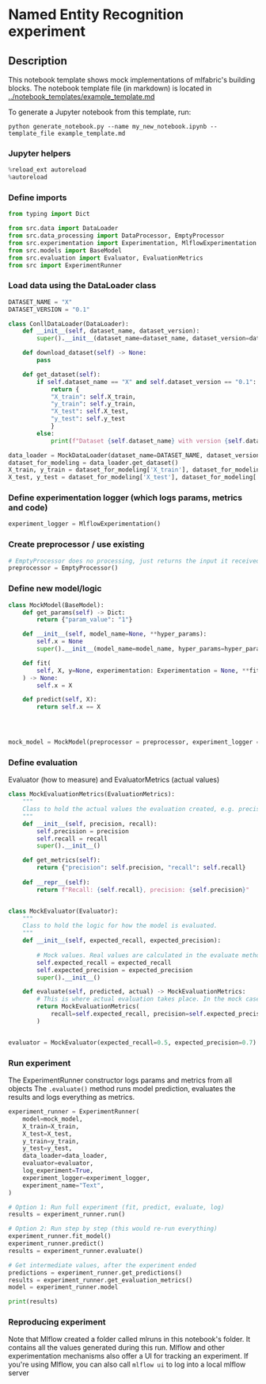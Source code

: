# Named Entity Recognition experiment

## Description

This notebook template shows mock implementations of mlfabric's building blocks.
The notebook template file (in markdown) is located in [../notebook_templates/example_template.md]()

To generate a Jupyter notebook from this template, run:

```
python generate_notebook.py --name my_new_notebook.ipynb --template_file example_template.md
```

### Jupyter helpers

```python
%reload_ext autoreload
%autoreload
```

### Define imports

```python
from typing import Dict

from src.data import DataLoader
from src.data_processing import DataProcessor, EmptyProcessor
from src.experimentation import Experimentation, MlflowExperimentation
from src.models import BaseModel
from src.evaluation import Evaluator, EvaluationMetrics
from src import ExperimentRunner

```

### Load data using the DataLoader class

```python
DATASET_NAME = "X"
DATASET_VERSION = "0.1"

class ConllDataLoader(DataLoader):
    def __init__(self, dataset_name, dataset_version):
        super().__init__(dataset_name=dataset_name, dataset_version=dataset_version)

    def download_dataset(self) -> None:
        pass

    def get_dataset(self):
        if self.dataset_name == "X" and self.dataset_version == "0.1": 
            return {
            "X_train": self.X_train,
            "y_train": self.y_train,
            "X_test": self.X_test,
            "y_test": self.y_test
            }
        else:
            print(f"Dataset {self.dataset_name} with version {self.dataset_version} not found")

data_loader = MockDataLoader(dataset_name=DATASET_NAME, dataset_version=DATASET_VERSION)
dataset_for_modeling = data_loader.get_dataset()
X_train, y_train = dataset_for_modeling['X_train'], dataset_for_modeling['y_train']
X_test, y_test = dataset_for_modeling['X_test'], dataset_for_modeling['y_test']

```

### Define experimentation logger (which logs params, metrics and code)

```python
experiment_logger = MlflowExperimentation()
```

### Create preprocessor / use existing

```python
# EmptyProcessor does no processing, just returns the input it received
preprocessor = EmptyProcessor()
```

### Define new model/logic

```python
class MockModel(BaseModel):
    def get_params(self) -> Dict:
        return {"param_value": "1"}

    def __init__(self, model_name=None, **hyper_params):
        self.x = None
        super().__init__(model_name=model_name, hyper_params=hyper_params)

    def fit(
        self, X, y=None, experimentation: Experimentation = None, **fit_params
    ) -> None:
        self.x = X

    def predict(self, X):
        return self.x == X




mock_model = MockModel(preprocessor = preprocessor, experiment_logger = experiment_logger)
```

### Define evaluation

Evaluator (how to measure) and EvaluatorMetrics (actual values)

```python
class MockEvaluationMetrics(EvaluationMetrics):
    """
    Class to hold the actual values the evaluation created, e.g. precision, recall, MSE.
    """
    def __init__(self, precision, recall):
        self.precision = precision
        self.recall = recall
        super().__init__()

    def get_metrics(self):
        return {"precision": self.precision, "recall": self.recall}
    
    def __repr__(self):
        return f"Recall: {self.recall}, precision: {self.precision}"


class MockEvaluator(Evaluator):
    """
    Class to hold the logic for how the model is evaluated.
    """
    def __init__(self, expected_recall, expected_precision):
        
        # Mock values. Real values are calculated in the evaluate method
        self.expected_recall = expected_recall
        self.expected_precision = expected_precision
        super().__init__()

    def evaluate(self, predicted, actual) -> MockEvaluationMetrics:
        # This is where actual evaluation takes place. In the mock case it just returns constant values
        return MockEvaluationMetrics(
            recall=self.expected_recall, precision=self.expected_precision
        )


evaluator = MockEvaluator(expected_recall=0.5, expected_precision=0.7)
```

### Run experiment

The ExperimentRunner constructor logs params and metrics from all objects
The `.evaluate()` method runs model prediction, evaluates the results and logs everything as metrics.

```python
experiment_runner = ExperimentRunner(
    model=mock_model,
    X_train=X_train,
    X_test=X_test,
    y_train=y_train,
    y_test=y_test,
    data_loader=data_loader,
    evaluator=evaluator,
    log_experiment=True,
    experiment_logger=experiment_logger,
    experiment_name="Text",
)

# Option 1: Run full experiment (fit, predict, evaluate, log)
results = experiment_runner.run()

# Option 2: Run step by step (this would re-run everything)
experiment_runner.fit_model()
experiment_runner.predict()
results = experiment_runner.evaluate()

# Get intermediate values, after the experiment ended
predictions = experiment_runner.get_predictions()
results = experiment_runner.get_evaluation_metrics()
model = experiment_runner.model

print(results)
```

### Reproducing experiment

Note that Mlflow created a folder called mlruns in this notebook's folder. 
It contains all the values generated during this run. 
Mlflow and other experimentation mechanisms also offer a UI for tracking an experiment. 
If you're using Mlflow, you can also call `mlflow ui` to log into a local mlflow server